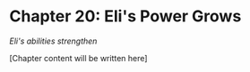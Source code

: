 # Chapter 20: Eli's Power Grows

*Eli's abilities strengthen*

[Chapter content will be written here]